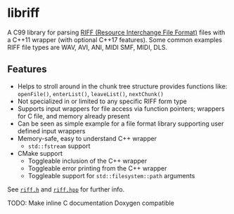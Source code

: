 # libriff

A C99 library for parsing [RIFF (Resource Interchange File Format)](https://en.wikipedia.org/wiki/Resource_Interchange_File_Format) files with a C++11 wrapper (with optional C++17 features). Some common examples RIFF file types are WAV, AVI, ANI, MIDI SMF, MIDI, DLS.

## Features

- Helps to stroll around in the chunk tree structure
  provides functions like: `openFile()`, `enterList()`, `leaveList()`, `nextChunk()`
- Not specialized in or limited to any specific RIFF form type
- Supports input wrappers for file access via function pointers; wrappers for C file, and memory already present
- Can be seen as simple example for a file format library supporting user defined input wrappers
- Memory-safe, easy to understand C++ wrapper
  - `std::fstream` support
- CMake support
  - Toggleable inclusion of the C++ wrapper
  - Toggleable error printing from the C++ wrapper
  - Toggleable support for `std::filesystem::path` arguments

See [`riff.h`](riff.h) and [`riff.hpp`](riff.hpp) for further info.

TODO:
Make inline C documentation Doxygen compatible
